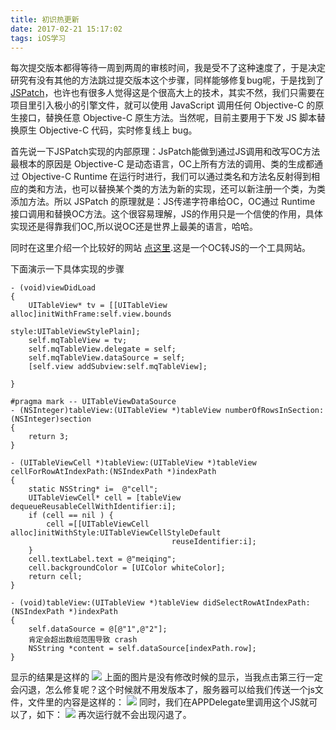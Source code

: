 ```yaml
---
title: 初识热更新
date: 2017-02-21 15:17:02
tags: iOS学习
---
```

每次提交版本都得等待一周到两周的审核时间，我是受不了这种速度了，于是决定研究有没有其他的方法跳过提交版本这个步骤，同样能够修复bug呢，于是找到了[JSPatch](https://github.com/bang590/JSPatch)，也许也有很多人觉得这是个很高大上的技术，其实不然，我们只需要在项目里引入极小的引擎文件，就可以使用 JavaScript 调用任何 Objective-C 的原生接口，替换任意 Objective-C 原生方法。当然呢，目前主要用于下发 JS 脚本替换原生 Objective-C 代码，实时修复线上 bug。

首先说一下JSPatch实现的内部原理：JsPatch能做到通过JS调用和改写OC方法最根本的原因是 Objective-C 是动态语言，OC上所有方法的调用、类的生成都通过 Objective-C Runtime 在运行时进行，我们可以通过类名和方法名反射得到相应的类和方法，也可以替换某个类的方法为新的实现，还可以新注册一个类，为类添加方法。所以 JSPatch 的原理就是：JS传递字符串给OC，OC通过 Runtime 接口调用和替换OC方法。这个很容易理解，JS的作用只是一个信使的作用，具体实现还是得靠我们OC,所以说OC还是世界上最美的语言，哈哈。

同时在这里介绍一个比较好的网站 [点这里](http://bang590.github.io/JSPatchConvertor/).这是一个OC转JS的一个工具网站。

下面演示一下具体实现的步骤

```
- (void)viewDidLoad
{
    UITableView* tv = [[UITableView alloc]initWithFrame:self.view.bounds
                                                 style:UITableViewStylePlain];
    self.mqTableView = tv;
    self.mqTableView.delegate = self;
    self.mqTableView.dataSource = self;
    [self.view addSubview:self.mqTableView];

}

#pragma mark -- UITableViewDataSource
- (NSInteger)tableView:(UITableView *)tableView numberOfRowsInSection:(NSInteger)section
{
    return 3;
}

- (UITableViewCell *)tableView:(UITableView *)tableView cellForRowAtIndexPath:(NSIndexPath *)indexPath
{
    static NSString* i=  @"cell";
    UITableViewCell* cell = [tableView  dequeueReusableCellWithIdentifier:i];
    if (cell == nil ) {
        cell =[[UITableViewCell alloc]initWithStyle:UITableViewCellStyleDefault
                                    reuseIdentifier:i];
    }
    cell.textLabel.text = @"meiqing";
    cell.backgroundColor = [UIColor whiteColor];
    return cell;
}

- (void)tableView:(UITableView *)tableView didSelectRowAtIndexPath:(NSIndexPath *)indexPath
{
    self.dataSource = @[@"1",@"2"];
    肯定会超出数组范围导致 crash
    NSString *content = self.dataSource[indexPath.row];
}
```
显示的结果是这样的
![](http://olpg4gjcm.bkt.clouddn.com/%E7%83%AD%E6%9B%B4%E6%96%B01)
上面的图片是没有修改时候的显示，当我点击第三行一定会闪退，怎么修复呢？这个时候就不用发版本了，服务器可以给我们传送一个js文件，文件里的内容是这样的：
![](http://olpg4gjcm.bkt.clouddn.com/%E7%83%AD%E6%9B%B4%E6%96%B02)
同时，我们在APPDelegate里调用这个JS就可以了，如下：
![](http://olpg4gjcm.bkt.clouddn.com/%E7%83%AD%E6%9B%B4%E6%96%B03)
再次运行就不会出现闪退了。


